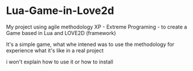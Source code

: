 # Lua-Game-in-Love2d

My project using agile methodology XP - Extreme Programing - to create a Game based in Lua and LOVE2D (framework)

It's a simple game, what whe intened was to use the methodology for experience what it's like in a real project

i won't explain how to use it or how to install
